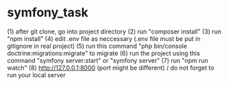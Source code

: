 # symfony_task

(1) after git clone, go into project directory
(2) run "composer install"
(3) run "npm install"
(4) edit .env file as neccessary (.env file must be put in gitignore in real project)
(5) run this command "php bin/console doctrine:migrations:migrate" to migrate
(6) run the project using this command "symfony server:start" or "symfony server"
(7) run "npm run watch"
(8) http://127.0.0.1:8000 (port might be different) / do not forget to run your local server
